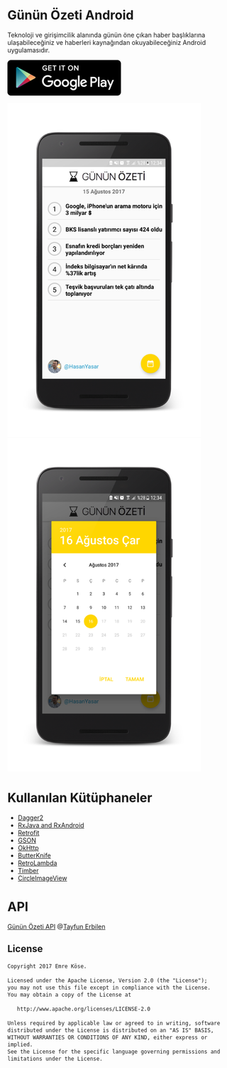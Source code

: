 # Günün Özeti Android 
Teknoloji ve girişimcilik alanında günün öne çıkan haber başlıklarına ulaşabileceğiniz ve haberleri kaynağından okuyabileceğiniz Android uygulamasıdır. 

[![](https://raw.githubusercontent.com/emrekose26/gunun-ozeti-android/master/arts/playbadge.png)](https://play.google.com/store/apps/details?id=com.emrekose.gununozeti)


<img src="https://raw.githubusercontent.com/emrekose26/gunun-ozeti-android/master/arts/ss2.png" height="750"/>

<img src="https://raw.githubusercontent.com/emrekose26/gunun-ozeti-android/master/arts/ss1.png" height="750"/>

# Kullanılan Kütüphaneler

- [Dagger2](https://github.com/google/dagger)
- [RxJava and RxAndroid](https://github.com/ReactiveX/RxJava)
- [Retrofit](https://github.com/square/retrofit)
- [GSON](https://github.com/google/gson)
- [OkHttp](https://github.com/square/okhttp)
- [ButterKnife](https://github.com/JakeWharton/butterknife)
- [RetroLambda](https://github.com/evant/gradle-retrolambda)
- [Timber](https://github.com/JakeWharton/timber)
- [CircleImageView](https://github.com/hdodenhof/CircleImageView)

# API 
[Günün Özeti API](https://gununozeti.org/api) @[Tayfun Erbilen](https://github.com/tayfunerbilen)

License
--------


    Copyright 2017 Emre Köse.

    Licensed under the Apache License, Version 2.0 (the "License");
    you may not use this file except in compliance with the License.
    You may obtain a copy of the License at

       http://www.apache.org/licenses/LICENSE-2.0

    Unless required by applicable law or agreed to in writing, software
    distributed under the License is distributed on an "AS IS" BASIS,
    WITHOUT WARRANTIES OR CONDITIONS OF ANY KIND, either express or implied.
    See the License for the specific language governing permissions and
    limitations under the License.

